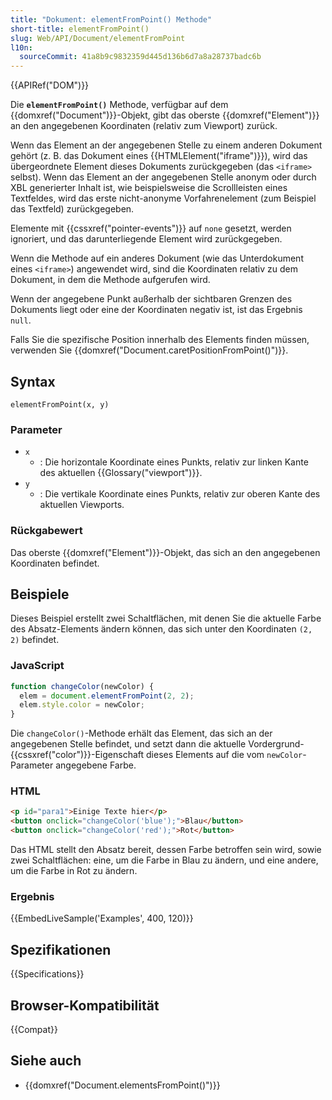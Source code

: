 ```yaml
---
title: "Dokument: elementFromPoint() Methode"
short-title: elementFromPoint()
slug: Web/API/Document/elementFromPoint
l10n:
  sourceCommit: 41a8b9c9832359d445d136b6d7a8a28737badc6b
---
```


{{APIRef("DOM")}}

Die **`elementFromPoint()`** Methode, verfügbar auf dem {{domxref("Document")}}-Objekt, gibt das oberste {{domxref("Element")}} an den angegebenen Koordinaten (relativ zum Viewport) zurück.

Wenn das Element an der angegebenen Stelle zu einem anderen Dokument gehört (z. B. das Dokument eines {{HTMLElement("iframe")}}), wird das übergeordnete Element dieses Dokuments zurückgegeben (das `<iframe>` selbst). Wenn das Element an der angegebenen Stelle anonym oder durch XBL generierter Inhalt ist, wie beispielsweise die Scrollleisten eines Textfeldes, wird das erste nicht-anonyme Vorfahrenelement (zum Beispiel das Textfeld) zurückgegeben.

Elemente mit {{cssxref("pointer-events")}} auf `none` gesetzt, werden ignoriert, und das darunterliegende Element wird zurückgegeben.

Wenn die Methode auf ein anderes Dokument (wie das Unterdokument eines `<iframe>`) angewendet wird, sind die Koordinaten relativ zu dem Dokument, in dem die Methode aufgerufen wird.

Wenn der angegebene Punkt außerhalb der sichtbaren Grenzen des Dokuments liegt oder eine der Koordinaten negativ ist, ist das Ergebnis `null`.

Falls Sie die spezifische Position innerhalb des Elements finden müssen, verwenden Sie {{domxref("Document.caretPositionFromPoint()")}}.

## Syntax

```js-nolint
elementFromPoint(x, y)
```

### Parameter

- `x`
  - : Die horizontale Koordinate eines Punkts, relativ zur linken Kante des aktuellen {{Glossary("viewport")}}.
- `y`
  - : Die vertikale Koordinate eines Punkts, relativ zur oberen Kante des aktuellen Viewports.

### Rückgabewert

Das oberste {{domxref("Element")}}-Objekt, das sich an den angegebenen Koordinaten befindet.

## Beispiele

Dieses Beispiel erstellt zwei Schaltflächen, mit denen Sie die aktuelle Farbe des Absatz-Elements ändern können, das sich unter den Koordinaten `(2, 2)` befindet.

### JavaScript

```js
function changeColor(newColor) {
  elem = document.elementFromPoint(2, 2);
  elem.style.color = newColor;
}
```

Die `changeColor()`-Methode erhält das Element, das sich an der angegebenen Stelle befindet, und setzt dann die aktuelle Vordergrund-{{cssxref("color")}}-Eigenschaft dieses Elements auf die vom `newColor`-Parameter angegebene Farbe.

### HTML

```html
<p id="para1">Einige Texte hier</p>
<button onclick="changeColor('blue');">Blau</button>
<button onclick="changeColor('red');">Rot</button>
```

Das HTML stellt den Absatz bereit, dessen Farbe betroffen sein wird, sowie zwei Schaltflächen: eine, um die Farbe in Blau zu ändern, und eine andere, um die Farbe in Rot zu ändern.

### Ergebnis

{{EmbedLiveSample('Examples', 400, 120)}}

## Spezifikationen

{{Specifications}}

## Browser-Kompatibilität

{{Compat}}

## Siehe auch

- {{domxref("Document.elementsFromPoint()")}}
